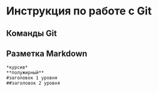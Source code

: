 # **Инструкция по работе с Git**

## Команды Git
## Разметка Markdown
    *курсив*
    **полужирный**
    #заголовок 1 уровня
    ##заголовок 2 уровня
